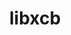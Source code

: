 ---
title: "libxcb"
layout: cache
categories: [package, v0.18.1]
meta: {"versions": ["1.14"], "compilers": ["gcc@=7.3.1", "gcc@=7.5.0"], "oss": ["amzn2", "ubuntu18.04"], "platforms": ["linux"], "targets": ["aarch64", "graviton2", "x86_64", "x86_64_v3", "x86_64_v4"], "stacks": ["aws-isc", "aws-isc-aarch64", "data-vis-sdk", "root"], "num_specs": 5, "num_specs_by_stack": {"root": 5, "aws-isc-aarch64": 2, "data-vis-sdk": 1, "aws-isc": 2}}
spec_details: [{"hash": "ndwtq3iuzhjluob7zmfr5wl65cckwhzh", "compiler": "gcc@=7.3.1", "versions": ["1.14"], "os": "amzn2", "platform": "linux", "target": "graviton2", "variants": [], "stacks": ["root", "aws-isc-aarch64"], "size": "-", "tarball": "https://binaries.spack.io/releases/v0.18.1/build_cache/linux-amzn2-graviton2/gcc-7.3.1/libxcb-1.14/linux-amzn2-graviton2-gcc-7.3.1-libxcb-1.14-ndwtq3iuzhjluob7zmfr5wl65cckwhzh.spack"}, {"hash": "rlb6uao3hisdyhg6z4fcxlshzkg6z77z", "compiler": "gcc@=7.5.0", "versions": ["1.14"], "os": "ubuntu18.04", "platform": "linux", "target": "x86_64", "variants": [], "stacks": ["root", "data-vis-sdk"], "size": "-", "tarball": "https://binaries.spack.io/releases/v0.18.1/build_cache/linux-ubuntu18.04-x86_64/gcc-7.5.0/libxcb-1.14/linux-ubuntu18.04-x86_64-gcc-7.5.0-libxcb-1.14-rlb6uao3hisdyhg6z4fcxlshzkg6z77z.spack"}, {"hash": "fdwtbzdwccsmjsv7u64xnyaozxrfpcas", "compiler": "gcc@=7.3.1", "versions": ["1.14"], "os": "amzn2", "platform": "linux", "target": "aarch64", "variants": [], "stacks": ["root", "aws-isc-aarch64"], "size": "-", "tarball": "https://binaries.spack.io/releases/v0.18.1/build_cache/linux-amzn2-aarch64/gcc-7.3.1/libxcb-1.14/linux-amzn2-aarch64-gcc-7.3.1-libxcb-1.14-fdwtbzdwccsmjsv7u64xnyaozxrfpcas.spack"}, {"hash": "z7qwwoq6worq4xjlbmnr4asem2py27yg", "compiler": "gcc@=7.3.1", "versions": ["1.14"], "os": "amzn2", "platform": "linux", "target": "x86_64_v3", "variants": [], "stacks": ["root", "aws-isc"], "size": "-", "tarball": "https://binaries.spack.io/releases/v0.18.1/build_cache/linux-amzn2-x86_64_v3/gcc-7.3.1/libxcb-1.14/linux-amzn2-x86_64_v3-gcc-7.3.1-libxcb-1.14-z7qwwoq6worq4xjlbmnr4asem2py27yg.spack"}, {"hash": "uu6a5bdecupr6yekdppkxwtvelp6ocy2", "compiler": "gcc@=7.3.1", "versions": ["1.14"], "os": "amzn2", "platform": "linux", "target": "x86_64_v4", "variants": [], "stacks": ["root", "aws-isc"], "size": "-", "tarball": "https://binaries.spack.io/releases/v0.18.1/build_cache/linux-amzn2-x86_64_v4/gcc-7.3.1/libxcb-1.14/linux-amzn2-x86_64_v4-gcc-7.3.1-libxcb-1.14-uu6a5bdecupr6yekdppkxwtvelp6ocy2.spack"}]
---